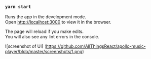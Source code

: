 ### `yarn start`

Runs the app in the development mode.\
Open [http://localhost:3000](http://localhost:3000) to view it in the browser.

The page will reload if you make edits.\
You will also see any lint errors in the console.

![screenshot of UI] (https://github.com/AllThingsReact/apollo-music-player/blob/master/screenshots/1.png)
